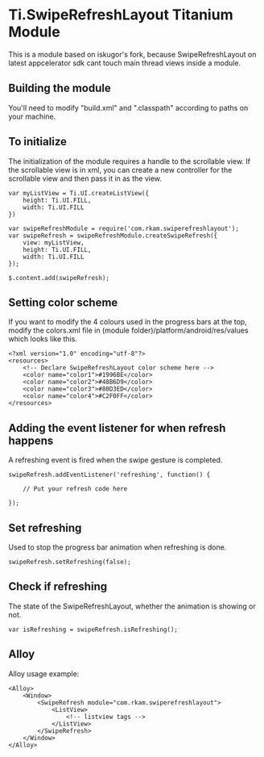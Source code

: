 Ti.SwipeRefreshLayout Titanium Module
===========================================

This is a module based on iskugor's fork, because SwipeRefreshLayout on latest appcelerator sdk cant touch main thread views inside a module.

Building the module
-----------
You'll need to modify "build.xml" and ".classpath" according to paths on your machine.
	

To initialize
-----------
The initialization of the module requires a handle to the scrollable view. If the scrollable view is in xml, you can create a new controller for the scrollable view and then pass it in as the view.

	var myListView = Ti.UI.createListView({
		height: Ti.UI.FILL,
		width: Ti.UI.FILL
	})

	var swipeRefreshModule = require('com.rkam.swiperefreshlayout');
	var swipeRefresh = swipeRefreshModule.createSwipeRefresh({
		view: myListView,
		height: Ti.UI.FILL,
		width: Ti.UI.FILL
	});

	$.content.add(swipeRefresh);

Setting color scheme
-----------
If you want to modify the 4 colours used in the progress bars at the top, modify the colors.xml file in (module folder)/platform/android/res/values which looks like this.

	<?xml version="1.0" encoding="utf-8"?>
	<resources>
		<!-- Declare SwipeRefreshLayout color scheme here -->
		<color name="color1">#1996BE</color>
		<color name="color2">#48B6D9</color>
		<color name="color3">#80D3ED</color>
		<color name="color4">#C2F0FF</color>
	</resources>

Adding the event listener for when refresh happens
-----------
A refreshing event is fired when the swipe gesture is completed.

	swipeRefresh.addEventListener('refreshing', function() {

		// Put your refresh code here
	
	});

Set refreshing
-----------
Used to stop the progress bar animation when refreshing is done.

	swipeRefresh.setRefreshing(false);

Check if refreshing
-----------
The state of the SwipeRefreshLayout, whether the animation is showing or not.

	var isRefreshing = swipeRefresh.isRefreshing();

Alloy
-----------
Alloy usage example:

	<Alloy>
		<Window>
			<SwipeRefresh module="com.rkam.swiperefreshlayout">
				<ListView>
					<!-- listview tags -->
				</ListView>
			</SwipeRefresh>
		</Window>
	</Alloy>
